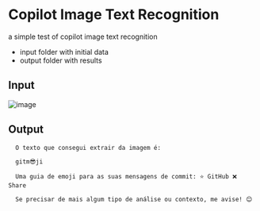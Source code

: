 # Copilot Image Text Recognition
a simple test of copilot image text recognition
* input folder with initial data 
* output folder with results

## Input
![image](https://github.com/user-attachments/assets/24bd21f6-d18b-4aaf-99c2-8cfb469f9419)

## Output
```
  O texto que consegui extrair da imagem é:
  
  gitm😎ji
  
  Uma guia de emoji para as suas mensagens de commit: ⭐ GitHub ❌ Share
  
  Se precisar de mais algum tipo de análise ou contexto, me avise! 😊
```
